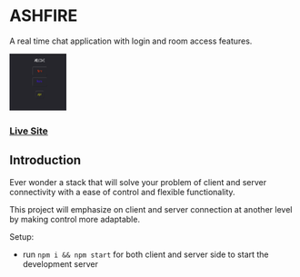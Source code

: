 # ASHFIRE
A real time chat application with login and room access features.

<img src="client/1.png" width="100" height="100">

### [Live Site](https://realtime-chat-application.netlify.com)

## Introduction
Ever wonder a stack that will solve your problem of client and server connectivity with a ease of control and flexible functionality.

This project will emphasize on client and server connection at another level by making control more adaptable.

Setup:
- run ```npm i && npm start``` for both client and server side to start the development server
